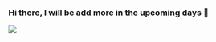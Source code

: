 ### Hi there, I will be add more in the upcoming days 👋

![](https://github.com/robimalco/robimalco/blob/master/32765410_10215885653635191_5883101474547826688_o.jpg)

<!--
**robimalco/robimalco** is a ✨ _special_ ✨ repository because its `README.md` (this file) appears on your GitHub profile.

Here are some ideas to get you started:

- 🔭 I’m currently working on ...
- 🌱 I’m currently learning ...
- 👯 I’m looking to collaborate on ...
- 🤔 I’m looking for help with ...
- 💬 Ask me about ...
- 📫 How to reach me: ...
- 😄 Pronouns: ...
- ⚡ Fun fact: ...
-->
